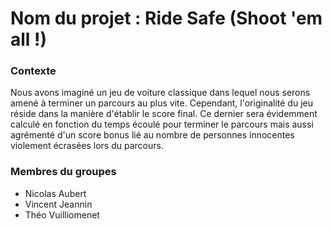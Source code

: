 # Nom du projet : Ride Safe (Shoot 'em all !)

### Contexte
Nous avons imaginé un jeu de voiture classique dans lequel nous serons amené à terminer un parcours au plus vite.
Cependant, l'originalité du jeu réside dans la manière d'établir le score final.
Ce dernier sera évidemment calculé en fonction du temps écoulé pour terminer le parcours mais aussi agrémenté d'un score bonus lié au nombre de personnes innocentes violement écrasées lors du parcours.

### Membres du groupes
 - Nicolas Aubert
 - Vincent Jeannin
 - Théo Vuilliomenet
